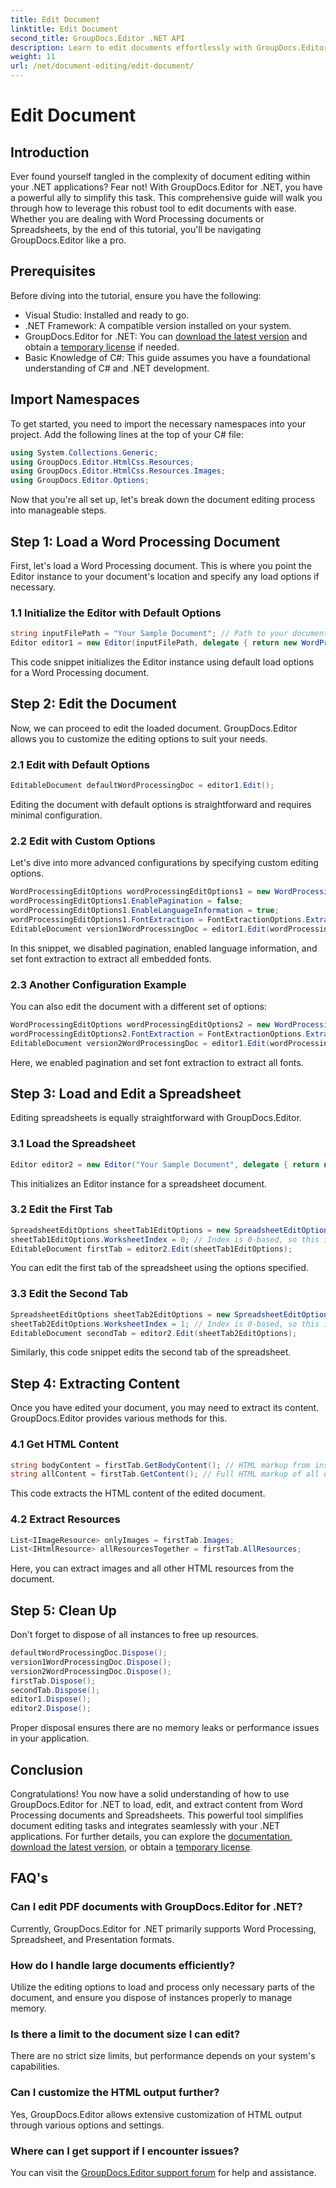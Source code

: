 ```yaml
---
title: Edit Document
linktitle: Edit Document
second_title: GroupDocs.Editor .NET API
description: Learn to edit documents effortlessly with GroupDocs.Editor for .NET. Step-by-step guide for Word Processing and Spreadsheet files.
weight: 11
url: /net/document-editing/edit-document/
---
```


# Edit Document

## Introduction
Ever found yourself tangled in the complexity of document editing within your .NET applications? Fear not! With GroupDocs.Editor for .NET, you have a powerful ally to simplify this task. This comprehensive guide will walk you through how to leverage this robust tool to edit documents with ease. Whether you are dealing with Word Processing documents or Spreadsheets, by the end of this tutorial, you'll be navigating GroupDocs.Editor like a pro.
## Prerequisites
Before diving into the tutorial, ensure you have the following:
- Visual Studio: Installed and ready to go.
- .NET Framework: A compatible version installed on your system.
- GroupDocs.Editor for .NET: You can [download the latest version](https://releases.groupdocs.com/editor/net/) and obtain a [temporary license](https://purchase.groupdocs.com/temporary-license/) if needed.
- Basic Knowledge of C#: This guide assumes you have a foundational understanding of C# and .NET development.
## Import Namespaces
To get started, you need to import the necessary namespaces into your project. Add the following lines at the top of your C# file:
```csharp
using System.Collections.Generic;
using GroupDocs.Editor.HtmlCss.Resources;
using GroupDocs.Editor.HtmlCss.Resources.Images;
using GroupDocs.Editor.Options;
```
Now that you're all set up, let's break down the document editing process into manageable steps.
## Step 1: Load a Word Processing Document
First, let's load a Word Processing document. This is where you point the Editor instance to your document's location and specify any load options if necessary.
### 1.1 Initialize the Editor with Default Options
```csharp
string inputFilePath = "Your Sample Document"; // Path to your document
Editor editor1 = new Editor(inputFilePath, delegate { return new WordProcessingLoadOptions(); });
```
This code snippet initializes the Editor instance using default load options for a Word Processing document.
## Step 2: Edit the Document
Now, we can proceed to edit the loaded document. GroupDocs.Editor allows you to customize the editing options to suit your needs.
### 2.1 Edit with Default Options
```csharp
EditableDocument defaultWordProcessingDoc = editor1.Edit();
```
Editing the document with default options is straightforward and requires minimal configuration.
### 2.2 Edit with Custom Options
Let's dive into more advanced configurations by specifying custom editing options.
```csharp
WordProcessingEditOptions wordProcessingEditOptions1 = new WordProcessingEditOptions();
wordProcessingEditOptions1.EnablePagination = false;
wordProcessingEditOptions1.EnableLanguageInformation = true;
wordProcessingEditOptions1.FontExtraction = FontExtractionOptions.ExtractAllEmbedded;
EditableDocument version1WordProcessingDoc = editor1.Edit(wordProcessingEditOptions1);
```
In this snippet, we disabled pagination, enabled language information, and set font extraction to extract all embedded fonts.
### 2.3 Another Configuration Example
You can also edit the document with a different set of options:
```csharp
WordProcessingEditOptions wordProcessingEditOptions2 = new WordProcessingEditOptions(true);
wordProcessingEditOptions2.FontExtraction = FontExtractionOptions.ExtractAll;
EditableDocument version2WordProcessingDoc = editor1.Edit(wordProcessingEditOptions2);
```
Here, we enabled pagination and set font extraction to extract all fonts.
## Step 3: Load and Edit a Spreadsheet
Editing spreadsheets is equally straightforward with GroupDocs.Editor.
### 3.1 Load the Spreadsheet
```csharp
Editor editor2 = new Editor("Your Sample Document", delegate { return new SpreadsheetLoadOptions(); });
```
This initializes an Editor instance for a spreadsheet document.
### 3.2 Edit the First Tab
```csharp
SpreadsheetEditOptions sheetTab1EditOptions = new SpreadsheetEditOptions();
sheetTab1EditOptions.WorksheetIndex = 0; // Index is 0-based, so this is the first tab
EditableDocument firstTab = editor2.Edit(sheetTab1EditOptions);
```
You can edit the first tab of the spreadsheet using the options specified.
### 3.3 Edit the Second Tab
```csharp
SpreadsheetEditOptions sheetTab2EditOptions = new SpreadsheetEditOptions();
sheetTab2EditOptions.WorksheetIndex = 1; // Index is 0-based, so this is the second tab
EditableDocument secondTab = editor2.Edit(sheetTab2EditOptions);
```
Similarly, this code snippet edits the second tab of the spreadsheet.
## Step 4: Extracting Content
Once you have edited your document, you may need to extract its content. GroupDocs.Editor provides various methods for this.
### 4.1 Get HTML Content
```csharp
string bodyContent = firstTab.GetBodyContent(); // HTML markup from inside the HTML->BODY element
string allContent = firstTab.GetContent(); // Full HTML markup of all document, including HTML->HEAD header and its content
```
This code extracts the HTML content of the edited document.
### 4.2 Extract Resources
```csharp
List<IImageResource> onlyImages = firstTab.Images;
List<IHtmlResource> allResourcesTogether = firstTab.AllResources;
```
Here, you can extract images and all other HTML resources from the document.
## Step 5: Clean Up
Don't forget to dispose of all instances to free up resources.
```csharp
defaultWordProcessingDoc.Dispose();
version1WordProcessingDoc.Dispose();
version2WordProcessingDoc.Dispose();
firstTab.Dispose();
secondTab.Dispose();
editor1.Dispose();
editor2.Dispose();
```
Proper disposal ensures there are no memory leaks or performance issues in your application.
## Conclusion
Congratulations! You now have a solid understanding of how to use GroupDocs.Editor for .NET to load, edit, and extract content from Word Processing documents and Spreadsheets. This powerful tool simplifies document editing tasks and integrates seamlessly with your .NET applications. For further details, you can explore the [documentation](https://tutorials.groupdocs.com/editor/net/), [download the latest version](https://releases.groupdocs.com/editor/net/), or obtain a [temporary license](https://purchase.groupdocs.com/temporary-license/).
## FAQ's
### Can I edit PDF documents with GroupDocs.Editor for .NET?
Currently, GroupDocs.Editor for .NET primarily supports Word Processing, Spreadsheet, and Presentation formats.
### How do I handle large documents efficiently?
Utilize the editing options to load and process only necessary parts of the document, and ensure you dispose of instances properly to manage memory.
### Is there a limit to the document size I can edit?
There are no strict size limits, but performance depends on your system's capabilities.
### Can I customize the HTML output further?
Yes, GroupDocs.Editor allows extensive customization of HTML output through various options and settings.
### Where can I get support if I encounter issues?
You can visit the [GroupDocs.Editor support forum](https://forum.groupdocs.com/c/editor/20) for help and assistance.
